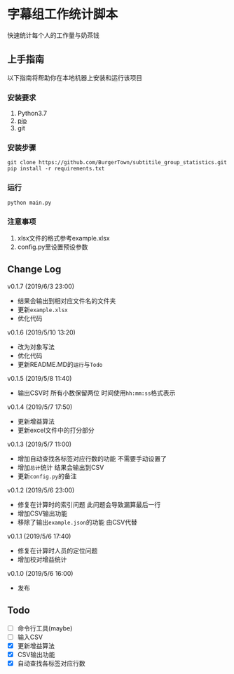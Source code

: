 # 字幕组工作统计脚本

快速统计每个人的工作量与奶茶钱

## 上手指南

以下指南将帮助你在本地机器上安装和运行该项目

### 安装要求

1. Python3.7
2. [pip](https://pypi.org/project/pip/)
3. git

### 安装步骤

```shell
git clone https://github.com/BurgerTown/subtitile_group_statistics.git
pip install -r requirements.txt
```

### 运行

```shell
python main.py
```

### 注意事项

1. xlsx文件的格式参考example.xlsx
2. config.py里设置预设参数

## Change Log

v0.1.7 (2019/6/3 23:00)

- 结果会输出到相对应文件名的文件夹
- 更新`example.xlsx`
- 优化代码

v0.1.6 (2019/5/10 13:20)

- 改为对象写法
- 优化代码
- 更新README.MD的`运行`与`Todo`

v0.1.5 (2019/5/8 11:40)

- 输出CSV时 所有小数保留两位 时间使用`hh:mm:ss`格式表示

v0.1.4 (2019/5/7 17:50)

- 更新增益算法
- 更新excel文件中的打分部分

v0.1.3 (2019/5/7 11:00)

- 增加自动查找各标签对应行数的功能 不需要手动设置了
- 增加`总计`统计 结果会输出到CSV
- 更新`config.py`的备注

v0.1.2 (2019/5/6 23:00)

- 修复在计算时的索引问题 此问题会导致漏算最后一行
- 增加CSV输出功能
- 移除了输出`example.json`的功能 由CSV代替

v0.1.1 (2019/5/6 17:40)

- 修复在计算时人员的定位问题
- 增加校对增益统计

v0.1.0 (2019/5/6 16:00)

- 发布

## Todo

- [ ] 命令行工具(maybe)
- [ ] 输入CSV
- [x] 更新增益算法
- [x] CSV输出功能
- [x] 自动查找各标签对应行数
